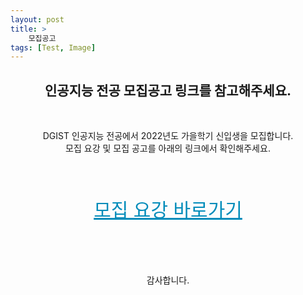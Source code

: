 ```yaml
---
layout: post
title: >
    모집공고
tags: [Test, Image]
---
```


<div align="center">
<h2> 인공지능 전공 모집공고 링크를 참고해주세요. </h2>
<br>


DGIST 인공지능 전공에서 2022년도 가을학기 신입생을 모집합니다. <br>
모집 요강 및 모집 공고를 아래의 링크에서 확인해주세요.
<br><br><br><br>

<a href="https://www.dgist.ac.kr/gadm/html/sub02/020201.html" style="color: #008CBA; font-size: 30px;">모집 요강 바로가기</a>

<br><br><br><br>
감사합니다.
<br><br><br><br><br>

</div>
